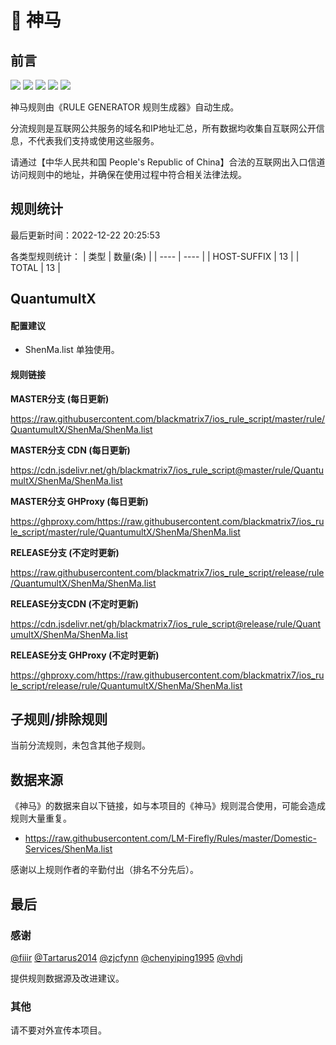 # 🧸 神马

## 前言

![](https://shields.io/badge/-移除重复规则-ff69b4) ![](https://shields.io/badge/-DOMAIN与DOMAIN--SUFFIX合并-green) ![](https://shields.io/badge/-DOMAIN--SUFFIX间合并-critical) ![](https://shields.io/badge/-DOMAIN--SUFFIX与DOMAIN--KEYWORD合并-blue) ![](https://shields.io/badge/-IP--CIDR(6)合并-blueviolet) 

神马规则由《RULE GENERATOR 规则生成器》自动生成。

分流规则是互联网公共服务的域名和IP地址汇总，所有数据均收集自互联网公开信息，不代表我们支持或使用这些服务。

请通过【中华人民共和国 People's Republic of China】合法的互联网出入口信道访问规则中的地址，并确保在使用过程中符合相关法律法规。

## 规则统计

最后更新时间：2022-12-22 20:25:53

各类型规则统计：
| 类型 | 数量(条)  | 
| ---- | ----  |
| HOST-SUFFIX | 13  | 
| TOTAL | 13  | 


## QuantumultX 

#### 配置建议
- ShenMa.list 单独使用。

#### 规则链接
**MASTER分支 (每日更新)**

https://raw.githubusercontent.com/blackmatrix7/ios_rule_script/master/rule/QuantumultX/ShenMa/ShenMa.list

**MASTER分支 CDN (每日更新)**

https://cdn.jsdelivr.net/gh/blackmatrix7/ios_rule_script@master/rule/QuantumultX/ShenMa/ShenMa.list

**MASTER分支 GHProxy (每日更新)**

https://ghproxy.com/https://raw.githubusercontent.com/blackmatrix7/ios_rule_script/master/rule/QuantumultX/ShenMa/ShenMa.list

**RELEASE分支 (不定时更新)**

https://raw.githubusercontent.com/blackmatrix7/ios_rule_script/release/rule/QuantumultX/ShenMa/ShenMa.list

**RELEASE分支CDN (不定时更新)**

https://cdn.jsdelivr.net/gh/blackmatrix7/ios_rule_script@release/rule/QuantumultX/ShenMa/ShenMa.list

**RELEASE分支 GHProxy (不定时更新)**

https://ghproxy.com/https://raw.githubusercontent.com/blackmatrix7/ios_rule_script/release/rule/QuantumultX/ShenMa/ShenMa.list

## 子规则/排除规则


当前分流规则，未包含其他子规则。

## 数据来源

《神马》的数据来自以下链接，如与本项目的《神马》规则混合使用，可能会造成规则大量重复。

- https://raw.githubusercontent.com/LM-Firefly/Rules/master/Domestic-Services/ShenMa.list


感谢以上规则作者的辛勤付出（排名不分先后）。

## 最后

### 感谢

[@fiiir](https://github.com/fiiir) [@Tartarus2014](https://github.com/Tartarus2014) [@zjcfynn](https://github.com/zjcfynn) [@chenyiping1995](https://github.com/chenyiping1995) [@vhdj](https://github.com/vhdj)

提供规则数据源及改进建议。

### 其他

请不要对外宣传本项目。